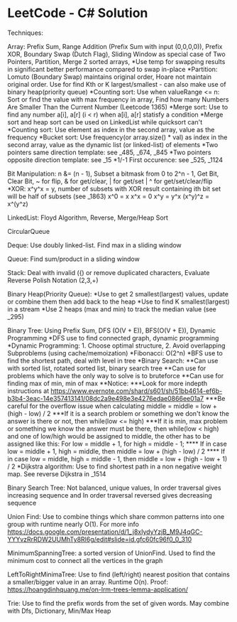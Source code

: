 # LeetCode - C# Solution

Techniques:

Array: Prefix Sum, Range Addition (Prefix Sum with input (0,0,0,0)), Prefix XOR, Boundary Swap (Dutch Flag), Sliding Window as special case of Two Pointers, Partition, Merge 2 sorted arrays, 
*Use temp for swapping results in significant better performance compared to swap in-place
*Partition: Lomuto (Boundary Swap) maintains original order, Hoare not maintain original order.
    Use for find Kth or K largest/smallest - can also make use of binary heap(priority queue)
*Counting sort: Use when valueRange <= n:
    Sort or find the value with max frequency in array,
    Find how many Numbers Are Smaller Than the Current Number (Leetcode 1365)
*Merge sort: Use to find any number a[i], a[r] (i < r) when a[i], a[r] statisfy a condition
*Merge sort and heap sort can be used on LinkedList while quicksort can't
*Counting sort: Use element as index in the second array, value as the frequency
*Bucket sort: Use frequency(or array.size() * val) as index in the second array, value as the dynamic list (or linked-list) of elements
*Two pointers same direction template: see _485, _674, _845
*Two pointers opposite direction template: see _15
*1/-1 First occurence: see _525, _1124

Bit Manipulation: n &= (n - 1), Subset a bitmask from 0 to 2^n - 1, Get Bit, Clear Bit, ~ for flip, & for get/clear, | for get/set | ^ for get/set/clear/flip
*XOR: 
    x^y^x = y, number of subsets with XOR result containing ith bit set will be half of subsets (see _1863)
    x^0 = x
    x^x = 0
    x^y = y^x
    (x^y)^z =  x^(y^z)

LinkedList: Floyd Algorithm, Reverse, Merge/Heap Sort

CircularQueue

Deque: Use doubly linked-list. Find max in a sliding window

Queue: Find sum/product in a sliding window

Stack: Deal with invalid ({) or remove duplicated characters, Evaluate Reverse Polish Notation (2,3,+)

Binary Heap(Priority Queue): 
*Use to get 2 smallest(largest) values, update or combine them then add back to the heap
*Use to find K smallest(largest) in a stream
*Use 2 heaps (max and min) to track the median value (see _295)

Binary Tree: Using Prefix Sum, DFS (O(V + E)), BFS(O(V + E)), Dynamic Programming
*DFS use to find connected graph, dynamic programming
*Dynamic Programming: 1. Choose optimal structure, 2. Avoid overlapping Subproblems (using cache/memoization)
*Fibonacci: O(2^n)
*BFS use to find the shortest path, deal with level in tree
*Binary Search: 
**Can use with sorted list, rotated sorted list, binary search tree
**Can use for problems which have the only way to solve is to bruteforce
**Can use for finding max of min, min of max
**Notice:
***Look for more indepth instructions at https://www.evernote.com/shard/s601/sh/51bb4614-ef6b-b3b4-3eac-14e357413141/08dc2a9e498e3e4276edae0866ee01a7
***Be careful for the overflow issue when calculating middle = middle = low + (high - low) / 2
***If it is a search problem or something we don't know the answer is there or not, then while(low <= high)
***If it is min, max problem or something we know the answer must be there, then while(low < high) and one of low/high would be assigned to middle, 
the other has to be assigned like this: For low = middle + 1, for high = middle - 1; 
**** If in case low = middle + 1, high = middle, then middle = low + (high - low) / 2
**** If in case low = middle, high = middle - 1, then middle = low + (high - low + 1) / 2
*Dijkstra algorithm: Use to find shortest path in a non negative weight map. See reverse Dijkstra in _1514

Binary Search Tree: Not balanced, unique values, In order traversal gives increasing sequence and In order traversal reversed gives decreasing sequence

Union Find: Use to combine things which share common patterns into one group with runtime nearly O(1). For more info https://docs.google.com/presentation/d/1_j8xIydyYzjB_M9J4qGC-YYYvzRrRDW2UUMhTy8Rl6g/edit#slide=id.gfc60fc96f0_0_310

MinimumSpanningTree: a sorted version of UnionFind. Used to find the minimum cost to connect all the vertices in the graph

LeftToRightMinimaTree: Use to find (left/right) nearest position that contains a smaller/bigger value in an array. Runtime O(n). Proof: https://hoangdinhquang.me/on-lrm-trees-lemma-application/

Trie: Use to find the prefix words from the set of given words. May combine with Dfs, Dictionary, Min/Max Heap
